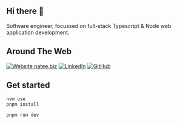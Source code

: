 ## Hi there 👋

<!--
**nathanbirrell/nathanbirrell** is a ✨ _special_ ✨ repository because its `README.md` (this file) appears on your GitHub profile.

Here are some ideas to get you started:

- 🔭 I’m currently working on ...
- 🌱 I’m currently learning ...
- 👯 I’m looking to collaborate on ...
- 🤔 I’m looking for help with ...
- 💬 Ask me about ...
- 📫 How to reach me: ...
- 😄 Pronouns: ...
- ⚡ Fun fact: ...
-->

Software engineer, focussed on full-stack Typescript & Node web application development.


## Around The Web

[![Website natee.biz](https://img.shields.io/badge/natee.biz-white?logo=internetexplorer&style=for-the-badge&logoColor=white)](https://natee.biz)
[![LinkedIn](https://img.shields.io/badge/-LinkedIn-0A66C2?logo=linkedin&style=for-the-badge&logoColor=white)](https://www.linkedin.com/in/nathanbirrell/)
[![GitHub](https://img.shields.io/badge/-GitHub-181717?logo=github&style=for-the-badge&logoColor=white)](https://github.com/nathanbirrell)

## Get started

```
nvm use
pnpm install

pnpm run dev
```
